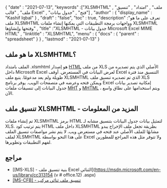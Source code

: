 {
  "date" : "2021-07-13",
  "keywords" :["XLSMHTML" , "ملف" , "امتداد" , "تنسيق ملف" , "قالب Excel" , "فتح" , "جدول بيانات"] ,
  "author" : {
    "display_name" : "Kashif Iqbal"
} ,
  "draft" : "false",
  "toc" : true,
  "description" :"تعرف على ما هو ملف XLSMHTML وواجهات برمجة التطبيقات التي يمكنها إنشاء ملفات XLSMHTML وفتحها وإنشاؤها" ,
  "title" :"XLSMHTML - جدول بيانات Microsoft Excel MIME HTML" ,
  "linktitle" : "XLSMHTML",
  "menu" : {
    "docs" : {
      "parent" : "spreadsheet"
}
} ,
  "lastmod" : "2021-07-13"
}

## ما هو ملف XLSMHTML؟

الملف بامتداد .xlsmhtml هو إصدار [HTML](/ar/web/html/) من ملف XLS الأصلي الذي يتم تصديره من داخل Microsoft Excel لعرض البيانات في المستعرض. أوقف Excel التنسيق منذ فترة طويلة ولم يعد مدعومًا. يتبع ملف XLSMHTML الذي تم تصديره تنسيق ملف XLS ويمكن فتحه وعرضه في متصفحات الويب. يوفر برنامج Excel إمكانية تصدير بيانات جدول البيانات إلى تنسيقات ملفات [MHT](/ar/web/mht/) و [MHTML](/ar/web/mhtml/) ، ويتم استخدامها على نطاق واسع الآن.

## تنسيق ملف XLSMHTML - المزيد من المعلومات

تم إنشاء ملفات XLSMHTML برمز HTML لتمثيل بيانات جدول البيانات بتنسيق مشابه لـ XLS. يتم ترتيب كود HTML داخل ملف XLSMHTML بطريقة تجعل ملف الإخراج يبدو مشابهًا للملف الأصلي عند فتحه في مستعرض ويب. لا يتم نشر مواصفات تنسيق الملف لملف XLSMHTML على هذا النحو بواسطة Excel ولا تتوفر مثل هذه المراجع للمطورين لفهم التطبيقات وتطويرها.

## مراجع ##

* [[MS-XLS] - بنية تنسيق ملف Excel الثنائي](https://msdn.microsoft.com/en-us/library/cc313154 (v # office.12) .aspx)
* [[MS-CFB] - تنسيق ملف ثنائي مركب](https://msdn.microsoft.com/en-us/library/dd942138.aspx)

